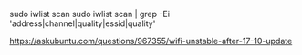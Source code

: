 sudo iwlist scan
sudo iwlist scan | grep -Ei 'address|channel|quality|essid|quality'

https://askubuntu.com/questions/967355/wifi-unstable-after-17-10-update
